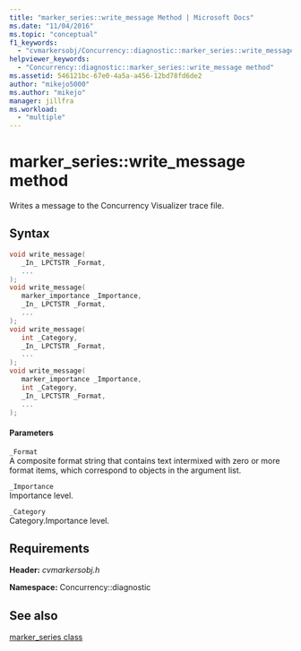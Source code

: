 ```yaml
---
title: "marker_series::write_message Method | Microsoft Docs"
ms.date: "11/04/2016"
ms.topic: "conceptual"
f1_keywords: 
  - "cvmarkersobj/Concurrency::diagnostic::marker_series::write_message"
helpviewer_keywords: 
  - "Concurrency::diagnostic::marker_series::write_message method"
ms.assetid: 546121bc-67e0-4a5a-a456-12bd78fd6de2
author: "mikejo5000"
ms.author: "mikejo"
manager: jillfra
ms.workload: 
  - "multiple"
---
```

# marker_series::write_message method
Writes a message to the Concurrency Visualizer trace file.  
  
## Syntax  
  
```cpp  
void write_message(  
   _In_ LPCTSTR _Format,  
   ...  
);  
void write_message(  
   marker_importance _Importance,  
   _In_ LPCTSTR _Format,  
   ...  
);  
void write_message(  
   int _Category,  
   _In_ LPCTSTR _Format,  
   ...  
);  
void write_message(  
   marker_importance _Importance,  
   int _Category,  
   _In_ LPCTSTR _Format,  
   ...  
);  
```  
  
#### Parameters  
 `_Format`  
 A composite format string that contains text intermixed with zero or more format items, which correspond to objects in the argument list.  
  
 `_Importance`  
 Importance level.  
  
 `_Category`  
 Category.Importance level.  
  
## Requirements  
 **Header:** *cvmarkersobj.h*  
  
 **Namespace:** Concurrency::diagnostic  
  
## See also  
 [marker_series class](../profiling/marker-series-class.md)